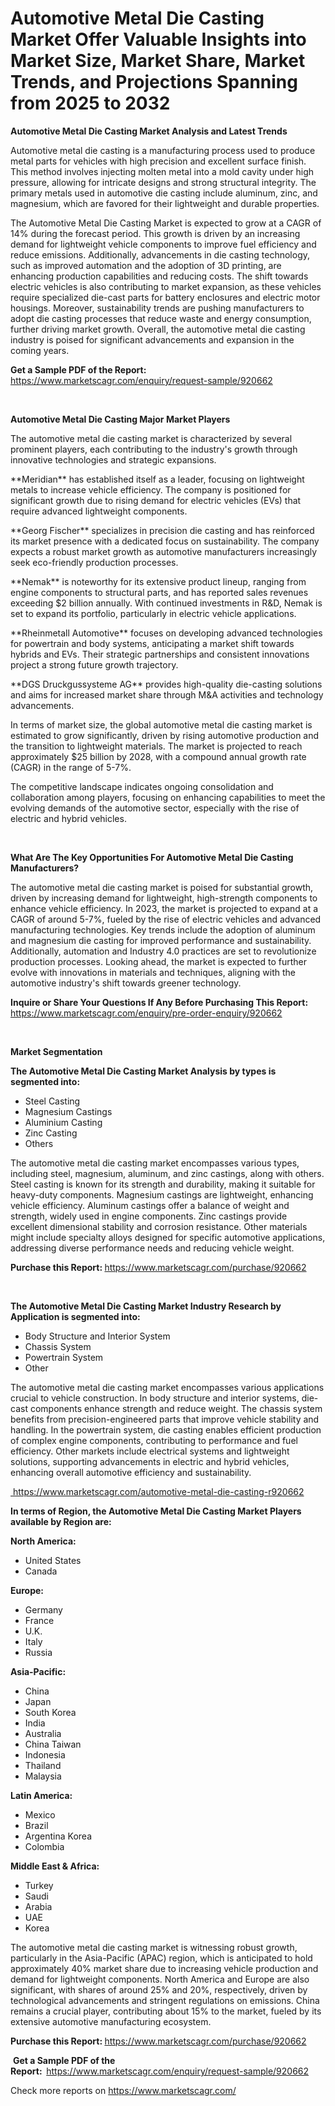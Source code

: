 <p><h1>Automotive Metal Die Casting Market Offer Valuable Insights into Market Size, Market Share, Market Trends, and Projections Spanning from 2025 to 2032</h1></p><p><strong>Automotive Metal Die Casting Market Analysis and Latest Trends</strong></p>
<p><p>Automotive metal die casting is a manufacturing process used to produce metal parts for vehicles with high precision and excellent surface finish. This method involves injecting molten metal into a mold cavity under high pressure, allowing for intricate designs and strong structural integrity. The primary metals used in automotive die casting include aluminum, zinc, and magnesium, which are favored for their lightweight and durable properties.</p><p>The Automotive Metal Die Casting Market is expected to grow at a CAGR of 14% during the forecast period. This growth is driven by an increasing demand for lightweight vehicle components to improve fuel efficiency and reduce emissions. Additionally, advancements in die casting technology, such as improved automation and the adoption of 3D printing, are enhancing production capabilities and reducing costs. The shift towards electric vehicles is also contributing to market expansion, as these vehicles require specialized die-cast parts for battery enclosures and electric motor housings. Moreover, sustainability trends are pushing manufacturers to adopt die casting processes that reduce waste and energy consumption, further driving market growth. Overall, the automotive metal die casting industry is poised for significant advancements and expansion in the coming years.</p></p>
<p><strong>Get a Sample PDF of the Report:&nbsp;</strong> <a href="https://www.marketscagr.com/enquiry/request-sample/920662?utm_campaign=2113&utm_medium=2&utm_source=Github&utm_content=ia&utm_term=30032025&utm_id=automotive-metal-die-casting">https://www.marketscagr.com/enquiry/request-sample/920662</a></p>
<p>&nbsp;</p>
<p><strong>Automotive Metal Die Casting Major Market Players</strong></p>
<p><p>The automotive metal die casting market is characterized by several prominent players, each contributing to the industry's growth through innovative technologies and strategic expansions. </p><p>**Meridian** has established itself as a leader, focusing on lightweight metals to increase vehicle efficiency. The company is positioned for significant growth due to rising demand for electric vehicles (EVs) that require advanced lightweight components.</p><p>**Georg Fischer** specializes in precision die casting and has reinforced its market presence with a dedicated focus on sustainability. The company expects a robust market growth as automotive manufacturers increasingly seek eco-friendly production processes.</p><p>**Nemak** is noteworthy for its extensive product lineup, ranging from engine components to structural parts, and has reported sales revenues exceeding $2 billion annually. With continued investments in R&D, Nemak is set to expand its portfolio, particularly in electric vehicle applications.</p><p>**Rheinmetall Automotive** focuses on developing advanced technologies for powertrain and body systems, anticipating a market shift towards hybrids and EVs. Their strategic partnerships and consistent innovations project a strong future growth trajectory.</p><p>**DGS Druckgussysteme AG** provides high-quality die-casting solutions and aims for increased market share through M&A activities and technology advancements.</p><p>In terms of market size, the global automotive metal die casting market is estimated to grow significantly, driven by rising automotive production and the transition to lightweight materials. The market is projected to reach approximately $25 billion by 2028, with a compound annual growth rate (CAGR) in the range of 5-7%.</p><p>The competitive landscape indicates ongoing consolidation and collaboration among players, focusing on enhancing capabilities to meet the evolving demands of the automotive sector, especially with the rise of electric and hybrid vehicles.</p></p>
<p>&nbsp;</p>
<p><strong>What Are The Key Opportunities For Automotive Metal Die Casting Manufacturers?</strong></p>
<p><p>The automotive metal die casting market is poised for substantial growth, driven by increasing demand for lightweight, high-strength components to enhance vehicle efficiency. In 2023, the market is projected to expand at a CAGR of around 5-7%, fueled by the rise of electric vehicles and advanced manufacturing technologies. Key trends include the adoption of aluminum and magnesium die casting for improved performance and sustainability. Additionally, automation and Industry 4.0 practices are set to revolutionize production processes. Looking ahead, the market is expected to further evolve with innovations in materials and techniques, aligning with the automotive industry's shift towards greener technology.</p></p>
<p><strong>Inquire or Share Your Questions If Any Before Purchasing This Report:</strong> <a href="https://www.marketscagr.com/enquiry/pre-order-enquiry/920662?utm_campaign=2113&utm_medium=2&utm_source=Github&utm_content=ia&utm_term=30032025&utm_id=automotive-metal-die-casting">https://www.marketscagr.com/enquiry/pre-order-enquiry/920662</a></p>
<p>&nbsp;</p>
<p><strong>Market Segmentation</strong></p>
<p><strong>The Automotive Metal Die Casting Market Analysis by types is segmented into:</strong></p>
<p><ul><li>Steel Casting</li><li>Magnesium Castings</li><li>Aluminium Casting</li><li>Zinc Casting</li><li>Others</li></ul></p>
<p><p>The automotive metal die casting market encompasses various types, including steel, magnesium, aluminum, and zinc castings, along with others. Steel casting is known for its strength and durability, making it suitable for heavy-duty components. Magnesium castings are lightweight, enhancing vehicle efficiency. Aluminum castings offer a balance of weight and strength, widely used in engine components. Zinc castings provide excellent dimensional stability and corrosion resistance. Other materials might include specialty alloys designed for specific automotive applications, addressing diverse performance needs and reducing vehicle weight.</p></p>
<p><strong>Purchase this Report:&nbsp;</strong><a href="https://www.marketscagr.com/purchase/920662?utm_campaign=2113&utm_medium=2&utm_source=Github&utm_content=ia&utm_term=30032025&utm_id=automotive-metal-die-casting">https://www.marketscagr.com/purchase/920662</a></p>
<p>&nbsp;</p>
<p><strong>The Automotive Metal Die Casting Market Industry Research by Application is segmented into:</strong></p>
<p><ul><li>Body Structure and Interior System</li><li>Chassis System</li><li>Powertrain System</li><li>Other</li></ul></p>
<p><p>The automotive metal die casting market encompasses various applications crucial to vehicle construction. In body structure and interior systems, die-cast components enhance strength and reduce weight. The chassis system benefits from precision-engineered parts that improve vehicle stability and handling. In the powertrain system, die casting enables efficient production of complex engine components, contributing to performance and fuel efficiency. Other markets include electrical systems and lightweight solutions, supporting advancements in electric and hybrid vehicles, enhancing overall automotive efficiency and sustainability.</p></p>
<p><a href="https://www.marketscagr.com/automotive-metal-die-casting-r920662?utm_campaign=2113&utm_medium=2&utm_source=Github&utm_content=ia&utm_term=30032025&utm_id=automotive-metal-die-casting">&nbsp;https://www.marketscagr.com/automotive-metal-die-casting-r920662</a></p>
<p><strong>In terms of Region, the Automotive Metal Die Casting Market Players available by Region are:</strong></p>
<p>
    <p> <strong> North America: </strong>
        <ul>
            <li>United States</li>
            <li>Canada</li>
        </ul>
        </p> 
    <p> <strong> Europe: </strong>
        <ul>
            <li>Germany</li>
            <li>France</li>
            <li>U.K.</li>
            <li>Italy</li>
            <li>Russia</li>
        </ul>
        </p> 
    <p> <strong> Asia-Pacific: </strong>
        <ul>
            <li>China</li>
            <li>Japan</li>
            <li>South Korea</li>
            <li>India</li>
            <li>Australia</li>
            <li>China Taiwan</li>
            <li>Indonesia</li>
            <li>Thailand</li>
            <li>Malaysia</li>
        </ul>
        </p> 
    <p> <strong> Latin America: </strong>
        <ul>
            <li>Mexico</li>
            <li>Brazil</li>
            <li>Argentina Korea</li>
            <li>Colombia</li>
        </ul>
        </p> 
    <p> <strong> Middle East & Africa: </strong>
        <ul>
            <li>Turkey</li>
            <li>Saudi</li>
            <li>Arabia</li>
            <li>UAE</li>
            <li>Korea</li>
        </ul>
    </p>
    </p>
<p><p>The automotive metal die casting market is witnessing robust growth, particularly in the Asia-Pacific (APAC) region, which is anticipated to hold approximately 40% market share due to increasing vehicle production and demand for lightweight components. North America and Europe are also significant, with shares of around 25% and 20%, respectively, driven by technological advancements and stringent regulations on emissions. China remains a crucial player, contributing about 15% to the market, fueled by its extensive automotive manufacturing ecosystem.</p></p>
<p><strong>Purchase this Report: </strong><a href="https://www.marketscagr.com/purchase/920662?utm_campaign=2113&utm_medium=2&utm_source=Github&utm_content=ia&utm_term=30032025&utm_id=automotive-metal-die-casting">https://www.marketscagr.com/purchase/920662</a></p>
<p>&nbsp;<strong>Get a Sample PDF of the Report:&nbsp;&nbsp;</strong><a href="https://www.marketscagr.com/enquiry/request-sample/920662?utm_campaign=2113&utm_medium=2&utm_source=Github&utm_content=ia&utm_term=30032025&utm_id=automotive-metal-die-casting">https://www.marketscagr.com/enquiry/request-sample/920662</a></p>
<p><strong></strong></p>
<p>Check more reports on <a href="https://www.marketscagr.com/?utm_campaign=2113&utm_medium=2&utm_source=Github&utm_content=ia&utm_term=30032025&utm_id=automotive-metal-die-casting">https://www.marketscagr.com/</a></p>